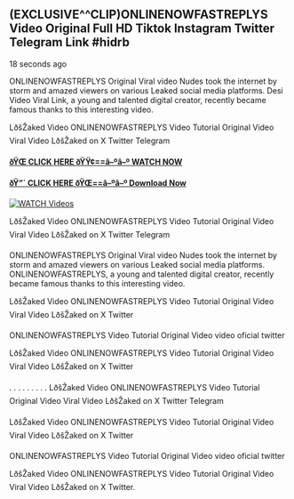 ## (EXCLUSIVE^^CLIP)ONLINENOWFASTREPLYS Video Original Full HD Tiktok Instagram Twitter Telegram Link #hidrb

18 seconds ago

ONLINENOWFASTREPLYS Original Viral video Nudes took the internet by storm and amazed viewers on various Leaked social media platforms. Desi Video Viral Link, a young and talented digital creator, recently became famous thanks to this interesting video.

LðšŽaked Video ONLINENOWFASTREPLYS Video Tutorial Original Video Viral Video LðšŽaked on X Twitter Telegram

**[ðŸŒ CLICK HERE ðŸŸ¢==â–ºâ–º WATCH NOW](https://clips-mediaa.blogspot.com/2025/02/video-viral-download.html)**

**[ðŸ”´ CLICK HERE ðŸŒ==â–ºâ–º Download Now](https://clips-mediaa.blogspot.com/2025/02/video-viral-download.html)**

[![WATCH Videos](https://i.imgur.com/dJHk4Zq.gif)](https://clips-mediaa.blogspot.com/2025/02/video-viral-download.html)

LðšŽaked Video ONLINENOWFASTREPLYS Video Tutorial Original Video Viral Video LðšŽaked on X Twitter Telegram

ONLINENOWFASTREPLYS Original Viral video Nudes took the internet by storm and amazed viewers on various Leaked social media platforms. ONLINENOWFASTREPLYS, a young and talented digital creator, recently became famous thanks to this interesting video.

LðšŽaked Video ONLINENOWFASTREPLYS Video Tutorial Original Video Viral Video LðšŽaked on X Twitter

ONLINENOWFASTREPLYS Video Tutorial Original Video video oficial twitter

LðšŽaked Video ONLINENOWFASTREPLYS Video Tutorial Original Video Viral Video LðšŽaked on X Twitter

. . . . . . . . . LðšŽaked Video ONLINENOWFASTREPLYS Video Tutorial Original Video Viral Video LðšŽaked on X Twitter Telegram

LðšŽaked Video ONLINENOWFASTREPLYS Video Tutorial Original Video Viral Video LðšŽaked on X Twitter

ONLINENOWFASTREPLYS Video Tutorial Original Video video oficial twitter

LðšŽaked Video ONLINENOWFASTREPLYS Video Tutorial Original Video Viral Video LðšŽaked on X Twitter.